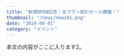 ```yaml
---
title: "新規OPEN記念！全プラン割引セール開催！"
thumbnail: "/news/news01.png"
date: "2024-09-01"
category: "イベント"
---
```


本文の内容がここに入ります2。

